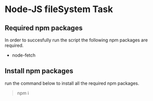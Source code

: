# Node-JS fileSystem Task
## Required npm packages
In order to succesfully run the script the following npm packages are required. 
- node-fetch

## Install npm packages 
run the command below to install all the required npm packages. 
> <p> npm i </p>

